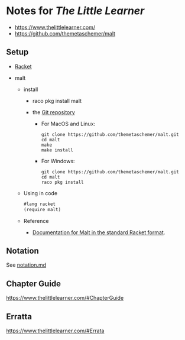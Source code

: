 # Notes for _The Little Learner_

- https://www.thelittlelearner.com/
- https://github.com/themetaschemer/malt

## Setup

- [Racket](https://racket-lang.org/) 

- malt

  - install

    - raco pkg install malt

    - the [Git repository](https://github.com/themetaschemer/malt.git)

        - For MacOS and Linux: 

          ```
          git clone https://github.com/themetaschemer/malt.git
          cd malt
          make
          make install
          ```

        - For Windows:
          ```
          git clone https://github.com/themetaschemer/malt.git
          cd malt
          raco pkg install
          ```

  - Using in code
  
    ```scheme
    #lang racket
    (require malt)
    ```
  
    
  
  - Reference
  
    - [Documentation for Malt in the standard Racket format](https://docs.racket-lang.org/malt/index.html).



## Notation

See [notation.md](./notation.md)

## Chapter Guide

https://www.thelittlelearner.com/#ChapterGuide

## Erratta

https://www.thelittlelearner.com/#Errata